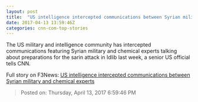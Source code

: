 ```yaml
---
layout: post
title:  "US intelligence intercepted communications between Syrian military and chemical experts"
date: 2017-04-13 13:59:46Z
categories: cnn-com-top-stories
---
```


The US military and intelligence community has intercepted communications featuring Syrian military and chemical experts talking about preparations for the sarin attack in Idlib last week, a senior US official tells CNN.


Full story on F3News: [US intelligence intercepted communications between Syrian military and chemical experts](http://www.f3nws.com/n/jrhzt)

> Posted on: Thursday, April 13, 2017 6:59:46 PM
